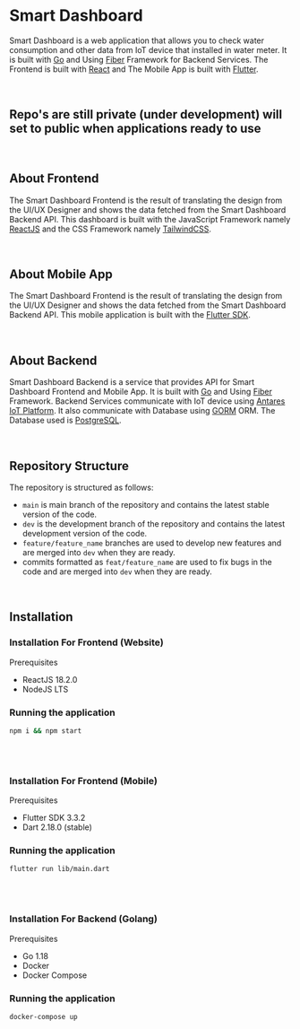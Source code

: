 # **Smart Dashboard**

Smart Dashboard is a web application that allows you to check water consumption and other data from IoT device that installed in water meter. It is built with [Go](https://go.dev/) and Using [Fiber](https://gofiber.io/) Framework for Backend Services. The Frontend is built with [React](https://reactjs.org/) and The Mobile App is built with [Flutter](https://flutter.dev/).

<br/>

## **Repo's are still private (under development) will set to public when applications ready to use**
<br/>

## **About Frontend**

The Smart Dashboard Frontend is the result of translating the design from the UI/UX Designer and shows the data fetched from the Smart Dashboard Backend API. This dashboard is built with the JavaScript Framework namely [ReactJS](https://reactjs.org/docs/getting-started.html) and the CSS Framework namely [TailwindCSS](https://tailwindcss.com/docs/installation).

<br/>

## **About Mobile App**

The Smart Dashboard Frontend is the result of translating the design from the UI/UX Designer and shows the data fetched from the Smart Dashboard Backend API. This mobile application is built with the [Flutter SDK](https://docs.flutter.dev/get-started/install).

<br/>

## **About Backend**

Smart Dashboard Backend is a service that provides API for Smart Dashboard Frontend and Mobile App. It is built with [Go](https://go.dev/) and Using [Fiber](https://gofiber.io/) Framework. Backend Services communicate with IoT device using [Antares IoT Platform](https://antares.id/). It also communicate with Database using [GORM](https://gorm.io/) ORM. The Database used is [PostgreSQL](https://www.postgresql.org/).

<br/>

## **Repository Structure**

The repository is structured as follows:

- `main` is main branch of the repository and contains the latest stable version of the code.
- `dev` is the development branch of the repository and contains the latest development version of the code.
- `feature/feature_name` branches are used to develop new features and are merged into `dev` when they are ready.
- commits formatted as `feat/feature_name` are used to fix bugs in the code and are merged into `dev` when they are ready.

<br/>

## **Installation**

### **Installation For Frontend (Website)**

Prerequisites

- ReactJS 18.2.0
- NodeJS LTS

### Running the application

```bash
npm i && npm start
```
<br> </br>

### **Installation For Frontend (Mobile)**

Prerequisites

- Flutter SDK 3.3.2
- Dart 2.18.0 (stable)

### Running the application

```bash
flutter run lib/main.dart
```
<br> </br>

### **Installation For Backend (Golang)**

Prerequisites

- Go 1.18
- Docker
- Docker Compose

### Running the application

```bash
docker-compose up
```
